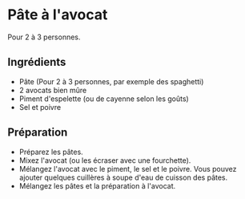 Pâte à l'avocat
===============

Pour 2 à 3 personnes.

## Ingrédients

* Pâte (Pour 2 à 3 personnes, par exemple des spaghetti)
* 2 avocats bien mûre
* Piment d'espelette (ou de cayenne selon les goûts)
* Sel et poivre

## Préparation

* Préparez les pâtes.
* Mixez l'avocat (ou les écraser avec une fourchette).
* Mélangez l'avocat avec le piment, le sel et le poivre. Vous pouvez ajouter quelques cuillères à soupe d'eau de cuisson des pâtes.
* Mélangez les pâtes et la préparation à l'avocat.
